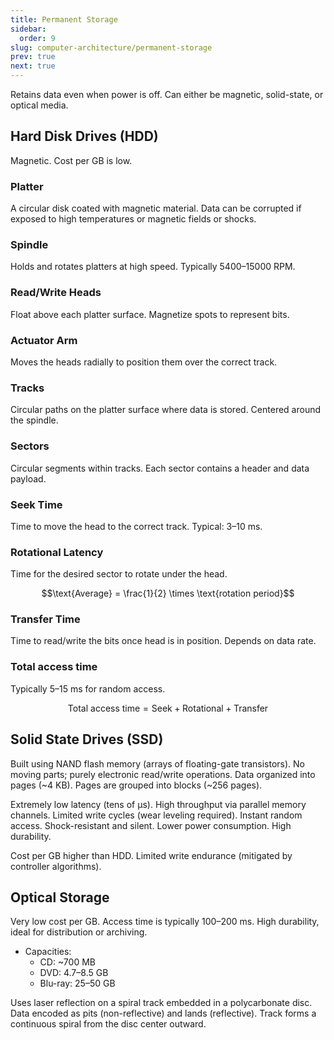 ```yaml
---
title: Permanent Storage
sidebar:
  order: 9
slug: computer-architecture/permanent-storage
prev: true
next: true
---
```


Retains data even when power is off. Can either be magnetic, solid-state, or optical media.

## Hard Disk Drives (HDD)

Magnetic. Cost per GB is low.

### Platter

A circular disk coated with magnetic material. Data can be corrupted if exposed to high temperatures or magnetic fields or shocks.

### Spindle

Holds and rotates platters at high speed. Typically 5400–15000 RPM.

### Read/Write Heads

Float above each platter surface. Magnetize spots to represent bits.

### Actuator Arm

Moves the heads radially to position them over the correct track.

### Tracks

Circular paths on the platter surface where data is stored. Centered around the spindle.

### Sectors

Circular segments within tracks. Each sector contains a header and data payload.

### Seek Time

Time to move the head to the correct track. Typical: 3–10 ms.

### Rotational Latency

Time for the desired sector to rotate under the head.

```math
\text{Average} = \frac{1}{2} \times \text{rotation period}
```

### Transfer Time

Time to read/write the bits once head is in position. Depends on data rate.

### Total access time

Typically 5–15 ms for random access.

```math
\text{Total access time} = \text{Seek} + \text{Rotational} + \text{Transfer}
```

## Solid State Drives (SSD)

Built using NAND flash memory (arrays of floating-gate transistors). No moving parts; purely electronic read/write operations. Data organized into pages (~4 KB). Pages are grouped into blocks (~256 pages).

Extremely low latency (tens of µs). High throughput via parallel memory channels. Limited write cycles (wear leveling required). Instant random access. Shock-resistant and silent. Lower power consumption. High durability.

Cost per GB higher than HDD. Limited write endurance (mitigated by controller algorithms).

## Optical Storage

Very low cost per GB. Access time is typically 100–200 ms. High durability, ideal for distribution or archiving.

- Capacities:
  - CD: ~700 MB
  - DVD: 4.7–8.5 GB
  - Blu-ray: 25–50 GB

Uses laser reflection on a spiral track embedded in a polycarbonate disc. Data encoded as pits (non-reflective) and lands (reflective). Track forms a continuous spiral from the disc center outward.
